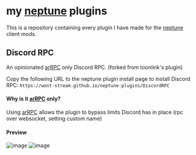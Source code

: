 # my [neptune](https://github.com/uwu/neptune) plugins
This is a repository containing every plugin I have made for the [neptune](https://github.com/uwu/neptune) client mods.

## Discord RPC
An opinionated [arRPC](https://arrpc.openasar.dev/) only Discord RPC. (forked from toonlink's plugin)

Copy the following URL to the neptune plugin install page to install Discord RPC: `https://wont-stream.github.io/neptune-plugins/DiscordRPC`

#### Why is it [arRPC](https://arrpc.openasar.dev/) only?
Using [arRPC](https://arrpc.openasar.dev/) allows the plugin to bypass limits Discord has in place (rpc over websocket, setting custom name)

#### Preview
![image](https://github.com/wont-stream/neptune-plugins/assets/143244075/c90138f5-c89f-450e-9e9d-d6c636a5bfac)
![image](https://github.com/wont-stream/neptune-plugins/assets/143244075/d3f829a0-d63f-4dfe-9b75-5ad3a5a74746)
